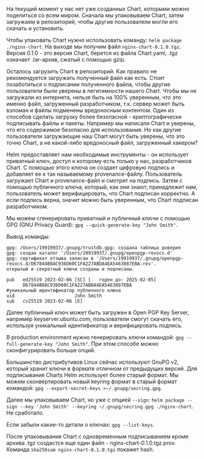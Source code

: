 На текущий момент у нас нет уже созданных Chart, которыми можно поделиться со всем миром. Сначала мы упаковываем Chart, затем загружаем в репозиторий, чтобы другие пользователи могли его скачать и установить.

Чтобы упаковать Chart нужно использовать команду: `helm package ./nginx-chart`. На выходе мы получим файл `nginx-chart-0.1.0.tgz`. Версия 0.1.0 - это версия Chart, берется из файла Chart.yaml, .tgz означает .tar-архив, сжатый с помощью gzip.

Осталось загрузить Chart в репозиторий. Как правило не рекомендуется загружать полученный файл как есть. Стоит позаботиться о подписании полученного файла, чтобы другие пользователи были уверены в легитимности нашего Chart. Чтобы мы не загружали из интернета, нельзя быть на 100% уверенным, что это именно файл, загруженный разработчиком, т.к. сервер может быть взломан и файлы подменены вредоносным контентом. Один из способов сделать загрузку более безопасной - криптографически подписывать файлы и пакеты. Например мы написали Chart и уверены, что его содержимое безопасно для использования. Но как другие пользователи загружающие наш Chart могут быть уверены, что это точно Chart, а не какой-либо вредоносный файл, загруженный хакером?

Helm предоставляет нам необходимые инструменты - он использует приватный ключ, доступ к которому есть только у нас, разработчиков Chart. С помощью этого ключа он создает цифровую подпись и добавляет ее к так называемому provenance-файлу. Пользователь загружает Chart и provenance-файл и смотрит на подпись. Затем с помощью публичного ключа, который, как они знают, принадлежит нам, пользователь может верифицировать, что Chart подписан корректно. А если подпись верна, значит можно быть уверенным, что Chart подписан разработчиком.

Мы можем сгенерировать приватный и публичный ключи с помощью GPG (GNU Privacy Guard): `gpg --quick-generate-key "John Smith"`.

Вывод команды:

```
gpg: /Users/19919937/.gnupg/trustdb.gpg: создана таблица доверия
gpg: создан каталог '/Users/19919937/.gnupg/openpgp-revocs.d'
gpg: сертификат отзыва записан в '/Users/19919937/.gnupg/openpgp-revocs.d/D67844B8AC936D60C1FA227ABDA4EA5463887EBA.rev'.
открытый и секретный ключи созданы и подписаны.

pub   ed25519 2023-02-06 [SC] [   годен до: 2025-02-05]
      D67844B8AC936D60C1FA227ABDA4EA5463887EBA              #уникальный идентификатор публичного ключа
uid                      John Smith
sub   cv25519 2023-02-06 [E]
```

Далее публичный ключ может быть загружен в Open PGP Key Server, например keyserver.ubuntu.com, пользователи смогут скачать его, используя уникальный идентификатор и верифицировать подпись.

В production environment нужно генерировать ключи командой: `gpg --full-generate-key "John Smith"`. При этом способе можно сконфигурировать больше опций.

Большинство дистрибутивов Linux сейчас используют GnuPG v2, который хранит ключи в формате отличном от предыдущих версий. Для подписывания Charts Helm использует более старый формат. Мы можем сконвертировать новый keyring формат в старый формат командой: `gpg --export-secret-keys >~/.gnupg/secring.gpg`.

Далее мы упаковываем Chart, но уже с опцией `--sign`: `helm package --sign --key 'John Smith' --keyring ~/.gnupg/secring.gpg ./nginx-chart`. Не сработало.

Если забыли какие-то детали о ключах: `gpg --list-keys`.

После упаковывания Chart с одновременным подписыванием кроме архива .tgz создастся еще один файл - nginx-chart-0.1.0.tgz.prov. Команда `sha256sum nginx-chart-0.1.0.tgz` покажет hash.